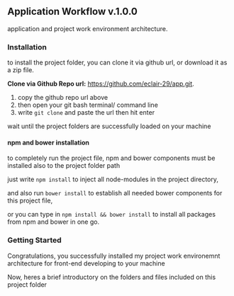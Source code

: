 Application Workflow v.1.0.0
----------------------------

application and project work environment architecture.


### Installation
to install the project folder, you can clone it via github url, or download it as a zip file.

**Clone via Github Repo url:** https://github.com/eclair-29/app.git.

1. copy the github repo url above 
2. then open your git bash terminal/ command line
3. write `git clone` and paste the url then hit enter

wait until the project folders are successfully loaded on your machine


#### npm and bower installation
to completely run the project file, npm and bower components must be installed also to the project folder path

just write `npm install` to inject all node-modules in the project directory,

and also run `bower install` to establish all needed bower components for this project file,

or you can type in `npm install && bower install` to install all packages from npm and bower in one go.


### Getting Started

Congratulations, you successfully installed my project work environemnt architecture for front-end developing to your machine

Now, heres a brief introductory on the folders and files included on this project folder

#### 